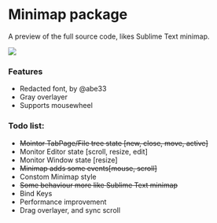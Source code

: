 # Minimap package

A preview of the full source code, likes Sublime Text minimap.

![](https://github.com/fundon/atom-minimap/blob/master/resources/minimap-dark.png?raw=true)

### Features

* Redacted font, by @abe33
* Gray overlayer
* Supports mousewheel


### Todo list:

* ~~Mointor TabPage/File tree state [new, close, move, active]~~
* Monitor Editor state [scroll, resize, edit]
* Monitor Window state [resize]
* ~~Minimap adds some events[mouse, scroll]~~
* Constom Minimap style
* ~~Some behaviour more like Sublime Text minimap~~
* Bind Keys
* Performance improvement
* Drag overlayer, and sync scroll
